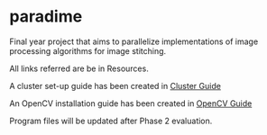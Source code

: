 # paradime

Final year project that aims to parallelize implementations of image processing algorithms for image stitching.

All links referred are be in Resources. 

A cluster set-up guide has been created in [Cluster Guide]( /paradime/ClusterGuide.md )

An OpenCV installation guide has been created in [OpenCV Guide]( /paradime/OpenCVGuide.md )

Program files will be updated after Phase 2 evaluation.
